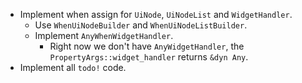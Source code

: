 * Implement when assign for `UiNode`, `UiNodeList` and `WidgetHandler`.
    - Use `WhenUiNodeBuilder` and `WhenUiNodeListBuilder`.
    - Implement `AnyWhenWidgetHandler`.
        - Right now we don't have `AnyWidgetHandler`, the `PropertyArgs::widget_handler` returns `&dyn Any`.
* Implement all `todo!` code.